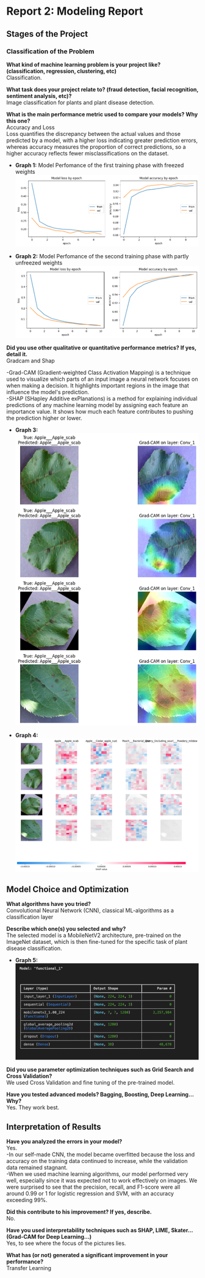 # Report 2: Modeling Report

## Stages of the Project

### Classification of the Problem

**What kind of machine learning problem is your project like? (classification, regression, clustering, etc)**  
Classification.

**What task does your project relate to? (fraud detection, facial recognition, sentiment analysis, etc)?**  
Image classification for plants and plant disease detection.

**What is the main performance metric used to compare your models? Why this one?**  
Accuracy and Loss  
Loss quantifies the discrepancy between the actual values and those predicted by a model, with a higher loss indicating greater prediction errors, whereas accuracy measures the proportion of correct predictions, so a higher accuracy reflects fewer misclassifications on the dataset.

- **Graph 1:** Model Perfomance of the first training phase with freezed weights 
![alt text](../02_figures/Viz_6.png)

- **Graph 2:** 
Model Perfomance of the second training phase with partly unfreezed weights 
![alt text](../02_figures/viz_7.png)

**Did you use other qualitative or quantitative performance metrics? If yes, detail it.**  
Gradcam and Shap

-Grad-CAM (Gradient-weighted Class Activation Mapping) is a technique used to visualize which parts of an input image a neural network focuses on when making a decision. It highlights important regions in the image that influence the model's prediction.  
-SHAP (SHapley Additive exPlanations) is a method for explaining individual predictions of any machine learning model by assigning each feature an importance value. It shows how much each feature contributes to pushing the prediction higher or lower.

- **Graph 3:** 
![alt text](../02_figures/Viz_9.png)

- **Graph 4:** 
![alt text](../02_figures/Viz_10.png)


## Model Choice and Optimization

**What algorithms have you tried?**  
Convolutional Neural Network (CNN), classical ML-algorithms as a classification layer

**Describe which one(s) you selected and why?**  
The selected model is a MobileNetV2 architecture, pre-trained on the ImageNet dataset, which is then fine-tuned for the specific task of plant disease classification.

- **Graph 5:** 
![alt text](../02_figures/Viz_8.png)


**Did you use parameter optimization techniques such as Grid Search and Cross Validation?**  
We used Cross Validation and fine tuning of the pre-trained model.

**Have you tested advanced models? Bagging, Boosting, Deep Learning… Why?**  
Yes. They work best.

## Interpretation of Results

**Have you analyzed the errors in your model?**  
Yes.  
-In our self-made CNN, the model became overfitted because the loss and accuracy on the training data continued to increase, while the validation data remained stagnant.  
-When we used machine learning algorithms, our model performed very well, especially since it was expected not to work effectively on images. We were surprised to see that the precision, recall, and F1-score were all around 0.99 or 1 for logistic regression and SVM, with an accuracy exceeding 99%.

**Did this contribute to his improvement? If yes, describe.**  
No.

**Have you used interpretability techniques such as SHAP, LIME, Skater… (Grad-CAM for Deep Learning…)**  
Yes, to see where the focus of the pictures lies.

**What has (or not) generated a significant improvement in your performance?**  
Transfer Learning